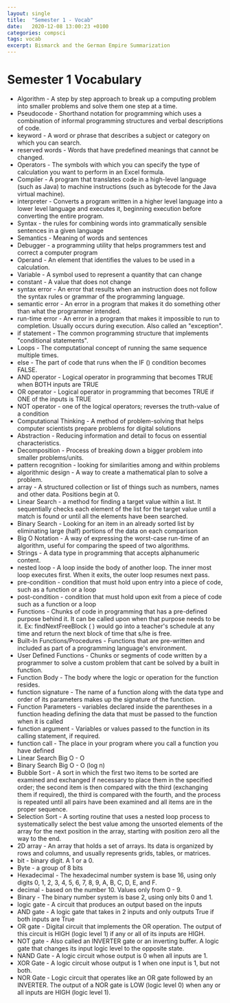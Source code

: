 ```yaml
---
layout: single
title:  "Semester 1 - Vocab"
date:   2020-12-08 13:00:23 +0100
categories: compsci
tags: vocab
excerpt: Bismarck and the German Empire Summarization 
---
```


# Semester 1 Vocabulary

 * Algorithm - A step by step approach to break up a computing problem into smaller problems and solve them one step at a time.
 * Pseudocode - Shorthand notation for programming which uses a combination of informal programming structures and verbal descriptions of code.
 * keyword - A word or phrase that describes a subject or category on which you can search.
 * reserved words - Words that have predefined meanings that cannot be changed.
 * Operators - The symbols with which you can specify the type of calculation you want to perform in an Excel formula.
 * Compiler - A program that translates code in a high-level language (such as Java) to machine instructions (such as bytecode for the Java virtual machine).
 * interpreter - Converts a program written in a higher level language into a lower level language and executes it, beginning execution before converting the entire program.
 * Syntax - the rules for combining words into grammatically sensible sentences in a given language
 * Semantics - Meaning of words and sentences
 * Debugger - a programming utility that helps programmers test and correct a computer program
 * Operand - An element that identifies the values to be used in a calculation.
 * Variable - A symbol used to represent a quantity that can change
 * constant - A value that does not change
 * syntax error - An error that results when an instruction does not follow the syntax rules or grammar of the programming language.
 * semantic error - An error in a program that makes it do something other than what the programmer intended.
 * run-time error - An error in a program that makes it impossible to run to completion. Usually occurs during execution. Also called an "exception".
 * if statement - The common programming structure that implements "conditional statements".
 * Loops - The computational concept of running the same sequence multiple times.
 * else - The part of code that runs when the IF () condition becomes FALSE.
 * AND operator - Logical operator in programming that becomes TRUE when BOTH inputs are TRUE
 * OR operator - Logical operator in programming that becomes TRUE if ONE of the inputs is TRUE
 * NOT operator - one of the logical operators; reverses the truth-value of a condition
 * Computational Thinking - A method of problem-solving that helps computer scientists prepare problems for digital solutions
 * Abstraction - Reducing information and detail to focus on essential characteristics.
 * Decomposition - Process of breaking down a bigger problem into smaller problems/units.
 * pattern recognition - looking for similarities among and within problems
 * algorithmic design - A way to create a mathematical plan to solve a problem.
 * array - A structured collection or list of things such as numbers, names and other data. Positions begin at 0.
 * Linear Search - a method for finding a target value within a list. It sequentially checks each element of the list for the target value until a match is found or until all the elements have been searched.
 * Binary Search - Looking for an item in an already sorted list by eliminating large (half) portions of the data on each comparison
 * Big O Notation - A way of expressing the worst-case run-time of an algorithm, useful for comparing the speed of two algorithms.
 * Strings - A data type in programming that accepts alphanumeric content.
 * nested loop - A loop inside the body of another loop. The inner most loop executes first. When it exits, the outer loop resumes next pass.
 * pre-condition - condition that must hold upon entry into a piece of code, such as a function or a loop
 * post-condition - condition that must hold upon exit from a piece of code such as a function or a loop
 * Functions - Chunks of code in programming that has a pre-defined purpose behind it. It can be called upon when that purpose needs to be it. Ex: findNextFreeBlock ( ) would go into a teacher's schedule at any time and return the next block of time that s/he is free.
 * Built-In Functions/Procedures - Functions that are pre-written and included as part of a programming language's environment.
 * User Defined Functions - Chunks or segments of code written by a programmer to solve a custom problem that cant be solved by a built in function.
 * Function Body - The body where the logic or operation for the function resides.
 * function signature - The name of a function along with the data type and order of its parameters makes up the signature of the function.
 * Function Parameters - variables declared inside the parentheses in a function heading defining the data that must be passed to the function when it is called
 * function argument - Variables or values passed to the function in its calling statement, if required.
 * function call - The place in your program where you call a function you have defined
 * Linear Search Big O - O
 * Binary Search Big O - O (log n)
 * Bubble Sort - A sort in which the first two items to be sorted are examined and exchanged if necessary to place them in the specified order; the second item is then compared with the third (exchanging them if required), the third is compared with the fourth, and the process is repeated until all pairs have been examined and all items are in the proper sequence.
 * Selection Sort - A sorting routine that uses a nested loop process to systematically select the best value among the unsorted elements of the array for the next position in the array, starting with position zero all the way to the end.
 * 2D array - An array that holds a set of arrays. Its data is organized by rows and columns, and usually represents grids, tables, or matrices.
 * bit - binary digit. A 1 or a 0.
 * Byte - a group of 8 bits
 * Hexadecimal - The hexadecimal number system is base 16, using only digits 0, 1, 2, 3, 4, 5, 6, 7, 8, 9, A, B, C, D, E, and F.
 * decimal - based on the number 10. Values only from 0 - 9.
 * Binary - The binary number system is base 2, using only bits 0 and 1.
 * logic gate - A circuit that produces an output based on the inputs
 * AND gate - A logic gate that takes in 2 inputs and only outputs True if both inputs are True
 * OR gate - Digital circuit that implements the OR operation. The output of this circuit is HIGH (logic level 1) if any or all of its inputs are HIGH.
 * NOT gate - Also called an INVERTER gate or an inverting buffer. A logic gate that changes its input logic level to the opposite state.
 * NAND Gate - A logic circuit whose output is 0 when all inputs are 1.
 * XOR Gate - A logic circuit whose output is 1 when one input is 1, but not both.
 * NOR Gate - Logic circuit that operates like an OR gate followed by an INVERTER. The output of a NOR gate is LOW (logic level 0) when any or all inputs are HIGH (logic level 1).